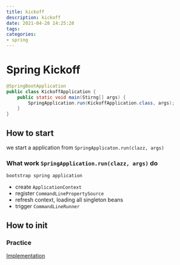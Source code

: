 ```yaml
---
title: kickoff
description: kickoff
date: 2021-04-28 14:25:28
tags:
categories:
- spring
---
```


# Spring Kickoff


```java
@SpringBootApplication
public class KickoffApplication {
    public static void main(Stirng[] args) {
        SpringApplication.run(KickoffApplication.class, args);
    }
}
```

## How to start

we start a application from `SpringApplicaton.run(clazz, args)`

### What work `SpringApplication.run(clazz, args)` do
    bootstrap spring application
- create `ApplicationContext`
- register `CommandLinePropertySource`
- refresh context, loading all singleton beans
- trigger `CommandLineRunner`





## How to init





### Practice
[Implementation](https://github.com/Viberring/THE-WAY-TO-THE-FUTURE/tree/master/spring-practice/kickoff)